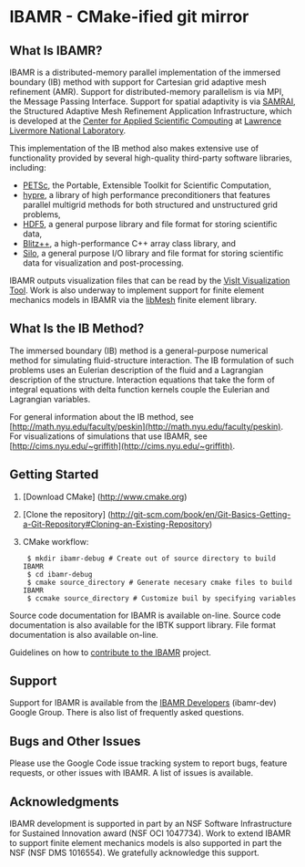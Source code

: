 IBAMR - CMake-ified git mirror
=

What Is IBAMR?
-
IBAMR is a distributed-memory parallel implementation of the immersed boundary (IB) method with support for Cartesian grid adaptive mesh refinement (AMR). Support for distributed-memory parallelism is via MPI, the Message Passing Interface. Support for spatial adaptivity is via [SAMRAI](https://computation.llnl.gov/casc/SAMRAI), the Structured Adaptive Mesh Refinement Application Infrastructure, which is developed at the [Center for Applied Scientific Computing](https://computation.llnl.gov/casc) at [Lawrence Livermore National Laboratory](https://www.llnl.gov/).

This implementation of the IB method also makes extensive use of functionality provided by several high-quality third-party software libraries, including:

 -  [PETSc](http://www.mcs.anl.gov/petsc), the Portable, Extensible Toolkit for Scientific Computation,
 -  [hypre](https://computation.llnl.gov/casc/hypre/software.html), a library of high performance preconditioners that features parallel multigrid methods for both structured and unstructured grid problems,
 -  [HDF5](http://www.hdfgroup.org/HDF5), a general purpose library and file format for storing scientific data,
 -  [Blitz++](http://sourceforge.net/projects/blitz), a high-performance C++ array class library, and
 -  [Silo](https://wci.llnl.gov/codes/silo), a general purpose I/O library and file format for storing scientific data for visualization and post-processing.

IBAMR outputs visualization files that can be read by the [VisIt Visualization Tool](https://wci.llnl.gov/codes/visit). Work is also underway to implement support for finite element mechanics models in IBAMR via the [libMesh](http://libmesh.sourceforge.net/) finite element library.

What Is the IB Method?
-
The immersed boundary (IB) method is a general-purpose numerical method for simulating fluid-structure interaction. The IB formulation of such problems uses an Eulerian description of the fluid and a Lagrangian description of the structure. Interaction equations that take the form of integral equations with delta function kernels couple the Eulerian and Lagrangian variables.

For general information about the IB method, see [http://math.nyu.edu/faculty/peskin](http://math.nyu.edu/faculty/peskin). For visualizations of simulations that use IBAMR, see [http://cims.nyu.edu/~griffith](http://cims.nyu.edu/~griffith).

Getting Started
-
1. [Download CMake] (http://www.cmake.org)
2. [Clone the repository] (http://git-scm.com/book/en/Git-Basics-Getting-a-Git-Repository#Cloning-an-Existing-Repository)
3. CMake workflow:

        $ mkdir ibamr-debug # Create out of source directory to build IBAMR
        $ cd ibamr-debug
        $ cmake source_directory # Generate necesary cmake files to build IBAMR
        $ ccmake source_directory # Customize buil by specifying variables
Source code documentation for IBAMR is available on-line. Source code documentation is also available for the IBTK support library. File format documentation is also available on-line.

Guidelines on how to [contribute to the IBAMR](https://code.google.com/p/ibamr/wiki/IBAMR_Development) project.

Support
-
Support for IBAMR is available from the [IBAMR Developers](http://groups.google.com/group/ibamr-dev) (ibamr-dev) Google Group. There is also list of frequently asked questions.

Bugs and Other Issues
-
Please use the Google Code issue tracking system to report bugs, feature requests, or other issues with IBAMR. A list of issues is available.

Acknowledgments
-
IBAMR development is supported in part by an NSF Software Infrastructure for Sustained Innovation award (NSF OCI 1047734). Work to extend IBAMR to support finite element mechanics models is also supported in part the NSF (NSF DMS 1016554). We gratefully acknowledge this support.
